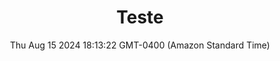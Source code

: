 ---
title: Teste
date: Thu Aug 15 2024 18:13:22 GMT-0400 (Amazon Standard Time)
price: 12
restaurant: sdfa
year: 12
country: sfa
rating_personal: undefined
description: undefined
images: [http://res.cloudinary.com/boloko/image/upload/v1723760021/furushow5/parmegianologo/Frames_tbwbbc.png,http://res.cloudinary.com/boloko/image/upload/v1723760021/furushow5/parmegianologo/hotelexemplo_yooaob.png,http://res.cloudinary.com/boloko/image/upload/v1723760021/furushow5/parmegianologo/hotelexemplo-1_sn9ih1.png,http://res.cloudinary.com/boloko/image/upload/v1723760022/furushow5/parmegianologo/hotelexemplo-2_owbd1v.png]
---